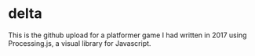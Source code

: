 # delta
This is the github upload for a platformer game I had written in 2017 using Processing.js, a visual library for Javascript.
